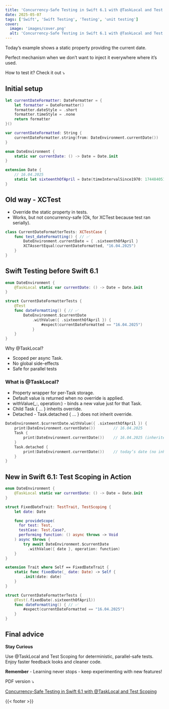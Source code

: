 ```yaml
---
title: 'Concurrency-Safe Testing in Swift 6.1 with @TaskLocal and Test Scoping'
date: 2025-05-07
tags: ['Swift', 'Swift Testing', 'Testing', 'unit testing']
cover: 
  image: 'images/cover.png'
  alt: 'Concurrency-Safe Testing in Swift 6.1 with @TaskLocal and Test Scoping'
---
```


Today’s example shows a static property providing the current date.

Perfect mechanism when we don’t want to inject it everywhere where it’s used.

How to test it? Check it out ⤵️

## Initial setup

```swift
let currentDateFormatter: DateFormatter = {
    let formatter = DateFormatter()
    formatter.dateStyle = .short
    formatter.timeStyle = .none
    return formatter
}()

var currentDateFormatted: String {
    currentDateFormatter.string(from: DateEnvironment.currentDate())
}

enum DateEnvironment {
    static var currentDate: () -> Date = Date.init
}

extension Date {
    // 16.04.2025
    static let sixteenthOfApril = Date(timeIntervalSince1970: 1744840515)
}
```

## Old way - XCTest

- Override the static property in tests.
- Works, but not concurrency-safe (Ok, for XCTest because test ran serially).

```swift
class CurrentDateFormatterTests: XCTestCase {
    func test_dateFormatting() { // ✅
        DateEnvironment.currentDate = { .sixteenthOfApril }
        XCTAssertEqual(currentDateFormatted, "16.04.2025")
    }
}
```

## Swift Testing before Swift 6.1

```swift
enum DateEnvironment {
    @TaskLocal static var currentDate: () -> Date = Date.init
}

struct CurrentDateFormatterTests {
    @Test
    func dateFormatting() { // ✅
        DateEnvironment.$currentDate
            .withValue({ .sixteenthOfApril }) {
                #expect(currentDateFormatted == "16.04.2025")
            }
    }
}
```

Why @TaskLocal?
- Scoped per async Task.
- No global side-effects
- Safe for parallel tests

### What is @TaskLocal?
- Property wrapper for per-Task storage.
- Default value is returned when no override is applied.
- withValue(_:, operation:) - binds a new value just for that Task.
- Child Task { ... } inherits override.
- Detached - Task.detached { ... } does not inherit override.

```swift
DateEnvironment.$currentDate.withValue({ .sixteenthOfApril }) {
    print(DateEnvironment.currentDate())        // 16.04.2025
    Task { 
        print(DateEnvironment.currentDate())    // 16.04.2025 (inherited)
    }
    Task.detached { 
        print(DateEnvironment.currentDate())    // today’s date (no inheritance)
    }
}
```

## New in Swift 6.1: Test Scoping in Action

```swift
enum DateEnvironment {
    @TaskLocal static var currentDate: () -> Date = Date.init
}

struct FixedDateTrait: TestTrait, TestScoping {
    let date: Date

    func provideScope(
      for test: Test, 
      testCase: Test.Case?,
      performing function: () async throws -> Void
    ) async throws {
        try await DateEnvironment.$currentDate
          .withValue({ date }, operation: function)
    }
}

extension Trait where Self == FixedDateTrait {
    static func fixedDate(_ date: Date) -> Self { 
        .init(date: date) 
    }
}

struct CurrentDateFormatterTests {
    @Test(.fixedDate(.sixteenthOfApril))
    func dateFormatting() { // ✅
        #expect(currentDateFormatted == "16.04.2025")
    }
}
```

## Final advice

**Stay Curious**

Use @TaskLocal and Test Scoping for deterministic, parallel-safe tests.
Enjoy faster feedback looks and cleaner code.

**Remember** - Learning never stops - keep experimenting with new features!

PDF version ⤵️

[Concurrency-Safe Testing in Swift 6.1 with @TaskLocal and Test Scoping](resources/document.pdf)

{{< footer >}}
